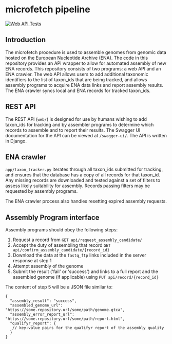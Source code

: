 # microfetch pipeline

[![Web API Tests](https://github.com/OxfordRSE/microfetch-pipeline/actions/workflows/test.yml/badge.svg)](https://github.com/OxfordRSE/microfetch-pipeline/actions/workflows/test.yml)

## Introduction

The microfetch procedure is used to assemble genomes from genomic data 
hosted on the European Nucleotide Archive (ENA).
The code in this repository provides an API wrapper to allow for automated
assembly of new ENA records.
This repository consists of two programs: a web API and an ENA crawler.
The web API allows users to add additional taxonomic identifiers to the list
of taxon_ids that are being tracked,
and allows assembly programs to acquire ENA data links and report assembly results.
The ENA crawler syncs local and ENA records for tracked taxon_ids.

## REST API

The REST API (`web/`) is designed for use by humans wishing to add taxon_ids for tracking 
and by assembler programs to determine which records to assemble and to report their results.
The Swagger UI documentation for the API can be viewed at `/swagger-ui/`. 
The API is written in Django.

## ENA crawler

`app/taxon_tracker.py` iterates through all taxon_ids submitted for tracking, and ensures that
the database has a copy of all records for that taxon_id.
Any missing records are downloaded and tested against a set of filters to assess likely suitability
for assembly. 
Records passing filters may be requested by assembly programs.

The ENA crawler process also handles resetting expired assembly requests.

## Assembly Program interface

Assembly programs should obey the following steps:
1. Request a record from `GET api/request_assembly_candidate/`
2. Accept the duty of assembling that record `GET api/confirm_assembly_candidate/{record_id}`
3. Download the data at the `fastq_ftp` links included in the server response at step 1
4. Attempt assembly of the genome
5. Submit the result ('fail' or 'success') and links to a full report and the assembled genome
   (if applicable) using `PUT api/record/{record_id}`

The content of step 5 will be a JSON file similar to:

```json5
{
  "assembly_result": "success",
  "assembled_genome_url": "https://some.repository.url/some/path/genome.gtca",
  "assembly_error_report_url": "https://some.repository.url/some/path/report.html", 
  "qualifyr_report": {
   // key-value pairs for the qualifyr report of the assembly quality
  }
}
```

